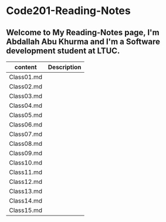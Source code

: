 # Code201-Reading-Notes

## Welcome to My Reading-Notes page, I'm Abdallah Abu Khurma and I'm a Software development student at LTUC. 

| content      | Description      |
| -----------  | -----------      |
| Class01.md  |      |
| Class02.md  |      |
| Class03.md  |      |
| Class04.md  |      |
| Class05.md  |      |
| Class06.md  |      |
| Class07.md  |      |
| Class08.md  |      |
| Class09.md  |      |
| Class10.md  |      |
| Class11.md  |      |
| Class12.md  |      |
| Class13.md  |      |
| Class14.md  |      |
| Class15.md  |      |
